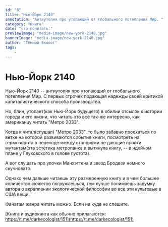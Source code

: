 ```yaml
---
id: "8"
title: "Нью-Йорк 2140"
annotation: "Антиутопия про утопающий от глобального потепления Мир. "
category: "Книга"
date: "что почитать:"
previewImage: "media-image/new-york-2140.jpg"
bannerImage: "media-image/new-york-2140.jpg"
author: "Тёмный Эколог"
tags:
    - 
---
```

# Нью-Йорк 2140

Нью-Йорк 2140 -- антиутопия про утопающий от глобального потепления Мир. С первых строчек подающая надежды своей критикой капиталистического способа производства.

Но, блин, утопает(как Нью-Йорк будущего) в обилии отсылок к истории города и его жизни, что читать это всё так-же интересно, как американцу читать "Метро 2033".

Когда я читал(слушал) "Метро 2033", то было забавно проехаться по ветке на которой развиваются события книги, посмотреть на гермоворота в переходе между станциями не дающие пройти мутантам(эта эстетика метропанка и вытянула книгу, -- в идейном плане у Глуховского в голове пустота).

А вот слушать про улочки Манхэттена и звезд Бродвея немного скучновато.

Однако чем дальше читаешь эту размеренную книгу и в чем большее количество сюжетов погружаешься, тем лучше понимаешь задумку автора о вкраплении экологической философии во все эти культовые в США вещи.

Фанатам жанра читать можно. Если ни куда не спешите.


[Книга и аудиокнига как обычно прилагаются: https://t.me/darkecologist/151](https://t.me/darkecologist/151)